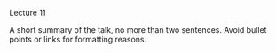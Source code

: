 Lecture 11

A short summary of the talk, no more than two sentences. Avoid bullet points or links for formatting reasons.